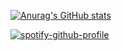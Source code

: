 [![Anurag's GitHub stats](https://github-readme-stats.vercel.app/api?username=baggiio)](https://github.com/anuraghazra/github-readme-stats)

[![spotify-github-profile](https://spotify-github-profile.vercel.app/api/view?uid=gamertagbaggio&cover_image=true&theme=novatorem&bar_color=9900ff&bar_color_cover=false)](https://spotify-github-profile.vercel.app/api/view?uid=gamertagbaggio&redirect=true)
